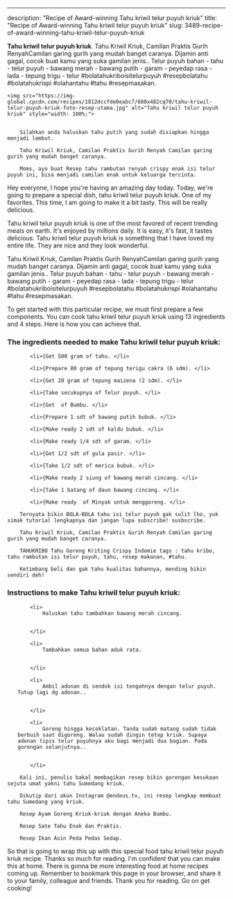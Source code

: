 ---
description: "Recipe of Award-winning Tahu kriwil telur puyuh kriuk"
title: "Recipe of Award-winning Tahu kriwil telur puyuh kriuk"
slug: 3489-recipe-of-award-winning-tahu-kriwil-telur-puyuh-kriuk

<p>
	<strong>Tahu kriwil telur puyuh kriuk</strong>. 
	Tahu Kriwil Kriuk, Camilan Praktis Gurih RenyahCamilan garing gurih yang mudah banget caranya. Dijamin anti gagal, cocok buat kamu yang suka gamilan jenis.. Telur puyuh bahan - tahu - telur puyuh - bawang merah - bawang putih - garam - peyedap rasa - lada - tepung trigu - telur #bolatahukriboisitelurpuyuh #resepbolatahu #bolatahukrispi #olahantahu #tahu #resepmasakan.
</p>
<p>
	
	<img src="https://img-global.cpcdn.com/recipes/1812dccfde0eabc7/680x482cq70/tahu-kriwil-telur-puyuh-kriuk-foto-resep-utama.jpg" alt="Tahu kriwil telur puyuh kriuk" style="width: 100%;">
	
	
		Silahkan anda haluskan tahu putih yang sudah disiapkan hingga menjadi lembut.
	
		Tahu Kriwil Kriuk, Camilan Praktis Gurih Renyah Camilan garing gurih yang mudah banget caranya.
	
		Moms, ayo buat Resep tahu rambutan renyah crispy enak isi telur puyuh ini, bisa menjadi camilan enak untuk keluarga tercinta.
	
</p>
<p>
	Hey everyone, I hope you're having an amazing day today. Today, we're going to prepare a special dish, tahu kriwil telur puyuh kriuk. One of my favorites. This time, I am going to make it a bit tasty. This will be really delicious.
</p>
	
<p>
	Tahu kriwil telur puyuh kriuk is one of the most favored of recent trending meals on earth. It's enjoyed by millions daily. It is easy, it's fast, it tastes delicious. Tahu kriwil telur puyuh kriuk is something that I have loved my entire life. They are nice and they look wonderful.
</p>
<p>
	Tahu Kriwil Kriuk, Camilan Praktis Gurih RenyahCamilan garing gurih yang mudah banget caranya. Dijamin anti gagal, cocok buat kamu yang suka gamilan jenis.. Telur puyuh bahan - tahu - telur puyuh - bawang merah - bawang putih - garam - peyedap rasa - lada - tepung trigu - telur #bolatahukriboisitelurpuyuh #resepbolatahu #bolatahukrispi #olahantahu #tahu #resepmasakan.
</p>

<p>
To get started with this particular recipe, we must first prepare a few components. You can cook tahu kriwil telur puyuh kriuk using 13 ingredients and 4 steps. Here is how you can achieve that.
</p>

<h3>The ingredients needed to make Tahu kriwil telur puyuh kriuk:</h3>

<ol>
	
		<li>{Get 500 gram of tahu. </li>
	
		<li>{Prepare 80 gram of tepung terigu cakra (6 sdm). </li>
	
		<li>{Get 20 gram of tepung maizena (2 sdm). </li>
	
		<li>{Take secukupnya of Telur puyuh. </li>
	
		<li>{Get  of Bumbu. </li>
	
		<li>{Prepare 1 sdt of bawang putih bubuk. </li>
	
		<li>{Make ready 2 sdt of kaldu bubuk. </li>
	
		<li>{Make ready 1/4 sdt of garam. </li>
	
		<li>{Get 1/2 sdt of gula pasir. </li>
	
		<li>{Take 1/2 sdt of merica bubuk. </li>
	
		<li>{Make ready 2 siung of bawang merah cincang. </li>
	
		<li>{Take 1 batang of daun bawang cincang. </li>
	
		<li>{Make ready  of Minyak untuk menggoreng. </li>
	
</ol>
<p>
	
		Ternyata bikin BOLA-BOLA tahu isi telur puyuh gak sulit lho, yuk simak tutorial lengkapnya dan jangan lupa subscribe! susbscribe.
	
		Tahu Kriwil Kriuk, Camilan Praktis Gurih Renyah Camilan garing gurih yang mudah banget caranya.
	
		TAHUKRIBO Tahu Goreng Kriting Crispy Indomie tags : tahu kribo, tahu rambutan isi telur puyuh, tahu, resep makanan, #tahu.
	
		Ketimbang beli dan gak tahu kualitas bahannya, mending bikin sendiri deh!
	
</p>

<h3>Instructions to make Tahu kriwil telur puyuh kriuk:</h3>

<ol>
	
		<li>
			Haluskan tahu tambahkan bawang merah cincang.
			
			
		</li>
	
		<li>
			Tambahkan semua bahan aduk rata.
			
			
		</li>
	
		<li>
			Ambil adonan di sendok isi tengahnya dengan telur puyuh. Tutup lagi dg adonan..
			
			
		</li>
	
		<li>
			Goreng hingga kecoklatan. Tanda sudah matang sudah tidak berbuih saat digoreng. Walau sudah dingin tetep kriuk. Supaya adonan tipis telur puyuhnya aku bagi menjadi dua bagian. Pada gorengan selanjutnya..
			
			
		</li>
	
</ol>

<p>
	
		Kali ini, penulis bakal membagikan resep bikin gorengan kesukaan sejuta umat yakni tahu Sumedang kriuk.
	
		Dikutip dari akun Instagram @endeus.tv, ini resep lengkap membuat tahu Sumedang yang kriuk.
	
		Resep Ayam Goreng Kriuk-kriuk dengan Aneka Bumbu.
	
		Resep Sate Tahu Enak dan Praktis.
	
		Resep Ikan Asin Peda Pedas Sedap.
	
</p>

<p>
	So that is going to wrap this up with this special food tahu kriwil telur puyuh kriuk recipe. Thanks so much for reading. I'm confident that you can make this at home. There is gonna be more interesting food at home recipes coming up. Remember to bookmark this page in your browser, and share it to your family, colleague and friends. Thank you for reading. Go on get cooking!
</p>
